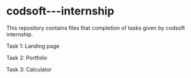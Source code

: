 # codsoft---internship
This repository contains files that completion of tasks given by codsoft internship.

Task 1:
Landing page

Task 2:
Portfolio

Task 3:
Calculator
